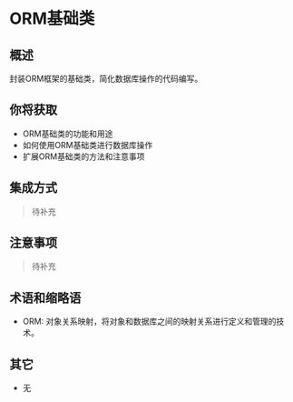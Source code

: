 # ORM基础类

## 概述

封装ORM框架的基础类，简化数据库操作的代码编写。

## 你将获取

- ORM基础类的功能和用途
- 如何使用ORM基础类进行数据库操作
- 扩展ORM基础类的方法和注意事项


## 集成方式

> 待补充

## 注意事项

> 待补充

## 术语和缩略语

- ORM: 对象关系映射，将对象和数据库之间的映射关系进行定义和管理的技术。

## 其它

- 无
